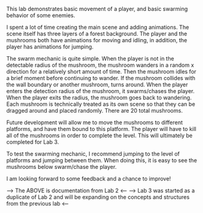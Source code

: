 This lab demonstrates basic movement of a player, and basic swarming behavior of some enemies. 

I spent a lot of time creating the main scene and adding animations. The scene itself has three layers of a forest background.
The player and the mushrooms both have animations for moving and idling, in addition, the player has animations for jumping.

The swarm mechanic is quite simple. When the player is not in the detectable radius of the mushroom, the mushroom wanders
in a random x direction for a relatively short amount of time. Then the mushroom idles for a brief moment before continuing
to wander. If the mushroom collides with the wall boundary or another mushroom, turns around. When the player enters the detection
radius of the mushroom, it swarms/chases the player. When the player exits the radius, the mushroom goes back to wandering. Each 
mushroom is technically treated as its own scene so that they can be dragged around and placed randomly. There are 20 total 
mushrooms.

Future development will allow me to move the mushrooms to different platforms, and have them bound to this platform. The player
will have to kill all of the mushrooms in order to complete the level. This will ultimately be completed for Lab 3.

To test the swarming mechanic, I recommend jumping to the level of platforms and jumping between them. When doing this, it is
easy to see the mushrooms below swarm/chase the player.

I am looking forward to some feedback and a chance to improve!

--> The ABOVE is documentation from Lab 2 <--
--> Lab 3 was started as a duplicate of Lab 2 and will be expanding on the concepts and structures from the previous lab <--

